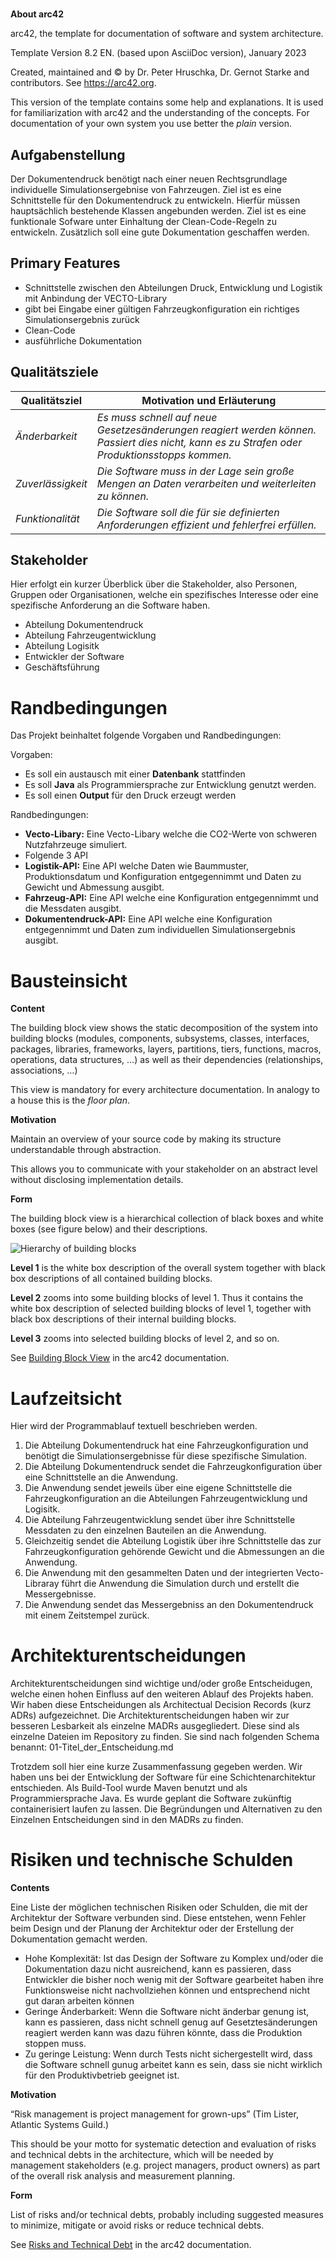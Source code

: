 # 

**About arc42**

arc42, the template for documentation of software and system
architecture.

Template Version 8.2 EN. (based upon AsciiDoc version), January 2023

Created, maintained and © by Dr. Peter Hruschka, Dr. Gernot Starke and
contributors. See <https://arc42.org>.

<div class="note">

This version of the template contains some help and explanations. It is
used for familiarization with arc42 and the understanding of the
concepts. For documentation of your own system you use better the
*plain* version.

</div>

## Aufgabenstellung

Der Dokumentendruck benötigt nach einer neuen Rechtsgrundlage individuelle Simulationsergebnise von Fahrzeugen. Ziel ist es eine Schnittstelle für den Dokumentendruck zu entwickeln. Hierfür müssen hauptsächlich bestehende Klassen angebunden werden. Ziel ist es eine funktionale Sofware unter Einhaltung der Clean-Code-Regeln zu entwickeln. Zusätzlich soll eine gute Dokumentation geschaffen werden.

## Primary Features

- Schnittstelle zwischen den Abteilungen Druck, Entwicklung und Logistik mit Anbindung der VECTO-Library
- gibt bei Eingabe einer gültigen Fahrzeugkonfiguration ein richtiges Simulationsergebnis zurück
- Clean-Code
- ausführliche Dokumentation

## Qualitätsziele

| Qualitätsziel   | Motivation und Erläuterung        |
|-------------|----------------|
| *Änderbarkeit* | *Es muss schnell auf neue Gesetzesänderungen reagiert werden können. Passiert dies nicht, kann es zu Strafen oder Produktionsstopps kommen.* |
| *Zuverlässigkeit* | *Die Software muss in der Lage sein große Mengen an Daten verarbeiten und weiterleiten zu können.* |
| *Funktionalität* | *Die Software soll die  für sie definierten Anforderungen effizient und fehlerfrei erfüllen.* |

## Stakeholder

Hier erfolgt ein kurzer Überblick über die Stakeholder, also Personen, Gruppen oder Organisationen, welche ein spezifisches Interesse oder eine spezifische Anforderung an die Software haben.

* Abteilung Dokumentendruck
* Abteilung Fahrzeugentwicklung
* Abteilung Logisitk
* Entwickler der Software
* Geschäftsführung

# Randbedingungen

Das Projekt beinhaltet folgende Vorgaben und Randbedingungen:

Vorgaben:
- Es soll ein austausch mit einer **Datenbank** stattfinden
- Es soll **Java** als Programmiersprache zur Entwicklung genutzt werden.
- Es soll einen **Output** für den Druck erzeugt werden

Randbedingungen:
- **Vecto-Libary:** Eine Vecto-Libary welche die CO2-Werte von schweren Nutzfahrzeuge simuliert.
- Folgende 3 API
- **Logistik-API:** Eine API welche Daten wie Baummuster, Produktionsdatum und Konfiguration
  entgegennimmt und Daten zu Gewicht und Abmessung ausgibt.
- **Fahrzeug-API:** Eine API welche eine Konfiguration entgegennimmt und die Messdaten ausgibt.
- **Dokumentendruck-API:** Eine API welche eine Konfiguration entgegennimmt und Daten zum individuellen
  Simulationsergebnis ausgibt.
  
# Bausteinsicht

<div class="formalpara-title">

**Content**

</div>

The building block view shows the static decomposition of the system
into building blocks (modules, components, subsystems, classes,
interfaces, packages, libraries, frameworks, layers, partitions, tiers,
functions, macros, operations, data structures, …) as well as their
dependencies (relationships, associations, …)

This view is mandatory for every architecture documentation. In analogy
to a house this is the *floor plan*.

<div class="formalpara-title">

**Motivation**

</div>

Maintain an overview of your source code by making its structure
understandable through abstraction.

This allows you to communicate with your stakeholder on an abstract
level without disclosing implementation details.

<div class="formalpara-title">

**Form**

</div>

The building block view is a hierarchical collection of black boxes and
white boxes (see figure below) and their descriptions.

![Hierarchy of building blocks](images/05_building_blocks-EN.png)

**Level 1** is the white box description of the overall system together
with black box descriptions of all contained building blocks.

**Level 2** zooms into some building blocks of level 1. Thus it contains
the white box description of selected building blocks of level 1,
together with black box descriptions of their internal building blocks.

**Level 3** zooms into selected building blocks of level 2, and so on.

See [Building Block View](https://docs.arc42.org/section-5/) in the
arc42 documentation.

# Laufzeitsicht

Hier wird der Programmablauf textuell beschrieben werden.

1. Die Abteilung Dokumentendruck hat eine Fahrzeugkonfiguration und benötigt die Simulationsergebnisse für diese spezifische Simulation.
2. Die Abteilung Dokumentendruck sendet die Fahrzeugkonfiguration über eine Schnittstelle an die Anwendung.
3. Die Anwendung sendet jeweils über eine eigene Schnittstelle die Fahrzeugkonfiguration an die Abteilungen Fahrzeugentwicklung und Logisitk.
4. Die Abteilung Fahrzeugentwicklung sendet über ihre Schnittstelle Messdaten zu den einzelnen Bauteilen an die Anwendung.
4. Gleichzeitig sendet die Abteilung Logistik über ihre Schnittstelle das zur Fahrzeugkonfiguration gehörende Gewicht und die Abmessungen an die Anwendung.
5. Die Anwendung mit den gesammelten Daten und der integrierten Vecto-Libraray führt die Anwendung die Simulation durch und erstellt die Messergebnisse.
6. Die Anwendung sendet das Messergebniss an den Dokumentendruck mit einem Zeitstempel zurück.

# Architekturentscheidungen

</div>

Architekturentscheidungen sind wichtige und/oder große Entscheidugen, welche einen hohen Einfluss auf den weiteren Ablauf des Projekts haben. Wir haben diese Entscheidungen als Architectual Decision Records (kurz ADRs) aufgezeichnet.
Die Architekturentscheidungen haben wir zur besseren Lesbarkeit als einzelne MADRs ausgegliedert. Diese sind als einzelne Dateien im Repository zu finden. Sie sind nach folgenden Schema benannt: 01-Titel_der_Entscheidung.md

Trotzdem soll hier eine kurze Zusammenfassung gegeben werden. Wir haben uns bei der Entwicklung der Software für eine Schichtenarchitektur entschieden. 
Als Build-Tool wurde Maven benutzt und als Programmiersprache Java. Es wurde geplant die Software zukünftig containerisiert laufen zu lassen. 
Die Begründungen und Alternativen zu den Einzelnen Entscheidungen sind in den MADRs zu finden.

# Risiken und technische Schulden

<div class="formalpara-title">

**Contents**

</div>

Eine Liste der möglichen technischen Risiken oder Schulden, die mit der Architektur der Software verbunden sind. Diese entstehen, wenn Fehler beim Design 
und der Planung der Architektur oder der Erstellung der Dokumentation gemacht werden.

* Hohe Komplexität: Ist das Design der Software zu Komplex und/oder die Dokumentation dazu nicht ausreichend, kann es passieren, dass Entwickler die bisher noch wenig mit der Software gearbeitet haben ihre Funktionsweise nicht nachvollziehen können und entsprechend nicht gut daran arbeiten können
* Geringe Änderbarkeit: Wenn die Software nicht änderbar genung ist, kann es passieren, dass nicht schnell genug auf Gesetztesänderungen reagiert werden kann was dazu führen könnte, dass die Produktion stoppen muss.
* Zu geringe Leistung: Wenn durch Tests nicht sichergestellt wird, dass die Software schnell gunug arbeitet kann es sein, dass sie nicht wirklich für den Produktivbetrieb geeignet ist.

<div class="formalpara-title">

**Motivation**

</div>

“Risk management is project management for grown-ups” (Tim Lister,
Atlantic Systems Guild.)

This should be your motto for systematic detection and evaluation of
risks and technical debts in the architecture, which will be needed by
management stakeholders (e.g. project managers, product owners) as part
of the overall risk analysis and measurement planning.

<div class="formalpara-title">

**Form**

</div>

List of risks and/or technical debts, probably including suggested
measures to minimize, mitigate or avoid risks or reduce technical debts.

See [Risks and Technical Debt](https://docs.arc42.org/section-11/) in
the arc42 documentation.
